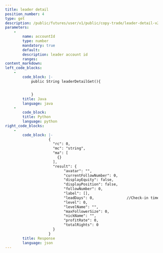 ```yaml
---
title: leader detail 
position_number: 4
type: get
description: /public/futures/user/v1/public/copy-trade/leader-detail-v2
parameters:
    -
        name: accountId
        type: number
        mandatory: true
        default:
        description: leader account id
        ranges:
content_markdown:
left_code_blocks:
    -
        code_block: |-
            public String leaderDetailGet(){


            }
        title: Java
        language: java
    -
        code_block:
        title: Python
        language: python
right_code_blocks:
    -
        code_block: |-
                    {
                      "rc": 0,
                      "mc": "string",
                      "ma": [
                        {}
                      ],
                      "result": {
                           "avatar": "",                
                           "currentFollowNumber": 0,    
                           "displayEquity": false,      
                           "displayPosition": false,    
                           "followNumber": 0,           
                           "label": [],                 
                           "leadDays": 0,               //Check-in time (days)
                           "level": 0,                  
                           "levelName": "",             
                           "maxFollowerSize": 0,        
                           "nickName": "",              
                           "profitRate": 0,             
                           "totalRights": 0             
                      }
                    }
        title: Response
        language: json
---
```

